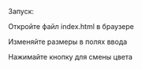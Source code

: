 Запуск:

Откройте файл index.html в браузере

Изменяйте размеры в полях ввода

Нажимайте кнопку для смены цвета
